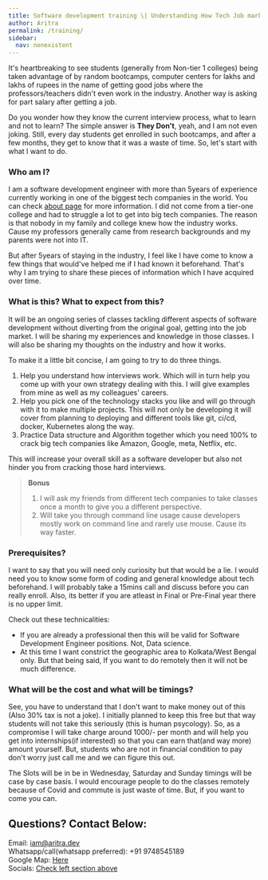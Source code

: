 ```yaml
---
title: Software development training \| Understanding How Tech Job market works
author: Aritra
permalink: /training/
sidebar:
  nav: nonexistent
---
```

  
It's heartbreaking to see students (generally from Non-tier 1 colleges) being taken advantage of by random bootcamps, computer centers for lakhs and lakhs of rupees in the name of getting good jobs where the professors/teachers didn't even work in the industry. Another way is asking for part salary after getting a job. 

Do you wonder how they know the current interview process, what to learn and not to learn? The simple answer is **They Don't**, yeah, and I am not even joking. Still, every day students get enrolled in such bootcamps, and after a few months, they get to know that it was a waste of time. So, let's start with what I want to do.

### Who am I?
I am a software development engineer with more than 5years of experience currently working in one of the biggest tech companies in the world. You can check [about page](/about/) for more information. I did not come from a tier-one college and had to struggle a lot to get into big tech companies. The reason is that nobody in my family and college knew how the industry works. Cause my professors generally came from research backgrounds and my parents were not into IT. 

But after 5years of staying in the industry, I feel like I have come to know a few things that would've helped me if I had known it beforehand. That's why I am trying to share these pieces of information which I have acquired over time.

### What is this? What to expect from this?
It will be an ongoing series of classes tackling different aspects of software development without diverting from the original goal, getting into the job market. I will be sharing my experiences and knowledge in those classes. I will also be sharing my thoughts on the industry and how it works.

To make it a little bit concise, I am going to try to do three things. 
1. Help you understand how interviews work. Which will in turn help you come up with your own strategy dealing with this. I will give examples from mine as well as my colleagues' careers.
2. Help you pick one of the technology stacks you like and will go through with it to make multiple projects. This will not only be developing it will cover from planning to deploying and different tools like git, ci/cd, docker, Kubernetes along the way.
3. Practice Data structure and Algorithm together which you need 100% to crack big tech companies like Amazon, Google, meta, Netflix, etc.

This will increase your overall skill as a software developer but also not hinder you from cracking those hard interviews.

> **Bonus**
> 1. I will ask my friends from different tech companies to take classes once a month to give you a different perspective.
> 2. Will take you through command line usage cause developers mostly work on command line and rarely use mouse. Cause its way faster.


### Prerequisites?
I want to say that you will need only curiosity but that would be a lie. I would need you to know some form of coding and general knowledge about tech beforehand. I will probably take a 15mins call and discuss before you can really enroll. Also, its better if you are atleast in Final or Pre-Final year there is no upper limit.

Check out these technicalities:
- If you are already a professional then this will be valid for Software Development Engineer positions. Not, Data science.
- At this time I want constrict the geographic area to Kolkata/West Bengal only. But that being said, If you want to do remotely then it will not be much difference. 

### What will be the cost and what will be timings?
See, you have to understand that I don't want to make money out of this (Also 30% tax is not a joke). I initially planned to keep this free but that way students will not take this seriously (this is human psycology). So, as a compromise I will take charge around 1000/- per month and will help you get into internships(if interested) so that you can earn that(and way more) amount yourself. But, students who are not in financial condition to pay don't worry just call me and we can figure this out.

The Slots will be in be in Wednesday, Saturday and Sunday timings will be case by case basis. I would encourage people to do the classes remotely because of Covid and commute is just waste of time. But, if you want to come you can.

## Questions? Contact Below:
Email: iam@aritra.dev<br />
Whatsapp/call(whatsapp preferred): +91 9748545189<br />
Google Map: [Here](https://maps.google.com/maps?cid=7708156856264203880)<br />
Socials: [Check left section above](javascript:window.scrollTo(0,0))
